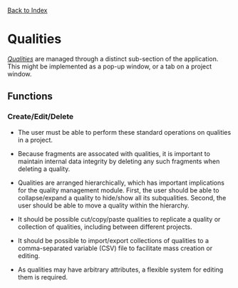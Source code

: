 [Back to Index](index.md)

# Qualities

[_Qualities_](terminology.md#quality) are managed through a distinct sub-section of the application. This might be implemented as a pop-up window, or a tab on a project window.

## Functions

### Create/Edit/Delete

- The user must be able to perform these standard operations on qualities in a project.

- Because fragments are assocated with qualities, it is important to maintain internal data integrity by deleting any such fragments when deleting a quality.

- Qualities are arranged hierarchically, which has important implications for the quality management module. First, the user should be able to collapse/expand a quality to hide/show all its subqualities. Second, the user should be able to move a quality within the hierarchy.

- It should be possible cut/copy/paste qualities to replicate a quality or collection of qualities, including between different projects.

- It should be possible to import/export collections of qualities to a comma-separated variable (CSV) file to facilitate mass creation or editing.

- As qualities may have arbitrary attributes, a flexible system for editing them is required.
